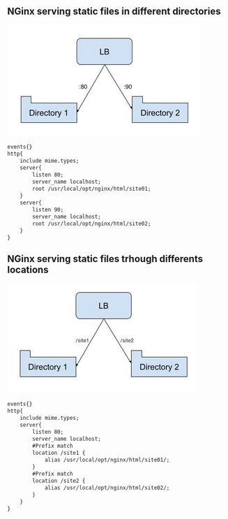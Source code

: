 ## NGinx serving static files in different directories
![use_case_01](images/use_case_01.jpg)
```
events{}
http{
    include mime.types;
    server{
        listen 80;
        server_name localhost;
        root /usr/local/opt/nginx/html/site01;
    }
    server{
        listen 90;
        server_name localhost;
        root /usr/local/opt/nginx/html/site02;
    }
}
```

## NGinx serving static files trhough differents locations
![use_case_02](images/use_case_02.jpg)
```
events{}
http{
    include mime.types;
    server{
        listen 80;
        server_name localhost;
        #Prefix match
        location /site1 {
            alias /usr/local/opt/nginx/html/site01/;
        }
        #Prefix match
        location /site2 {
            alias /usr/local/opt/nginx/html/site02/;
        }
    }
}
```